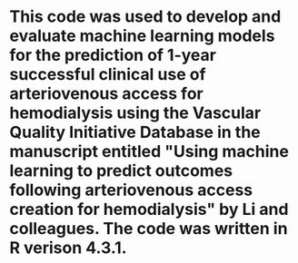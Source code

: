 # This code was used to develop and evaluate machine learning models for the prediction of 1-year successful clinical use of arteriovenous access for hemodialysis using the Vascular Quality Initiative Database in the manuscript entitled "Using machine learning to predict outcomes following arteriovenous access creation for hemodialysis" by Li and colleagues. The code was written in R verison 4.3.1.
